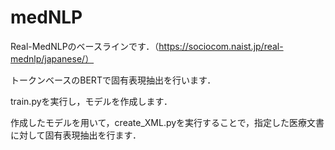 # medNLP

Real-MedNLPのベースラインです．（https://sociocom.naist.jp/real-mednlp/japanese/）

トークンベースのBERTで固有表現抽出を行います．

train.pyを実行し，モデルを作成します．

作成したモデルを用いて，create_XML.pyを実行することで，指定した医療文書に対して固有表現抽出を行ます．
